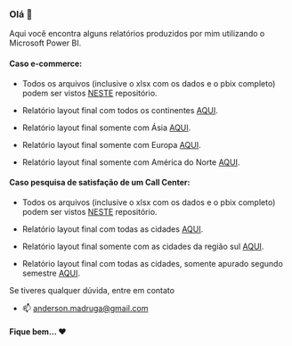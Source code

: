 ### Olá 👋

Aqui você encontra alguns relatórios produzidos por mim utilizando o Microsoft Power BI.

#### Caso e-commerce:

* Todos os arquivos (inclusive o xlsx com os dados e o pbix completo) podem ser vistos [NESTE](https://github.com/devmadruga/power_bi/tree/main/caso_loja) repositório.

* Relatório layout final com todos os continentes [AQUI](https://github.com/devmadruga/power_bi/blob/main/caso_loja/bi_loja_todos_continentes.pdf).

* Relatório layout final somente com Ásia [AQUI](https://github.com/devmadruga/power_bi/blob/main/caso_loja/bi_loja_asia.pdf).

* Relatório layout final somente com Europa [AQUI](https://github.com/devmadruga/power_bi/blob/main/caso_loja/bi_loja_europa.pdf).

* Relatório layout final somente com América do Norte [AQUI](https://github.com/devmadruga/power_bi/blob/main/caso_loja/bi_loja_america_norte.pdf).


#### Caso pesquisa de satisfação de um Call Center:

* Todos os arquivos (inclusive o xlsx com os dados e o pbix completo) podem ser vistos [NESTE](https://github.com/devmadruga/power_bi/tree/main/caso_call_center) repositório.

* Relatório layout final com todas as cidades [AQUI](https://github.com/devmadruga/power_bi/blob/main/caso_call_center/bi_call_center_todas_cidades.pdf).

* Relatório layout final somente com as cidades da região sul [AQUI](https://github.com/devmadruga/power_bi/blob/main/caso_call_center/bi_call_center_regiao_sul.pdf).

* Relatório layout final com todas as cidades, somente apurado segundo semestre [AQUI](https://github.com/devmadruga/power_bi/blob/main/caso_call_center/bi_call_center_todas_cidade_segundo_semestre.pdf).


Se tiveres qualquer dúvida, entre em contato
* 📫  anderson.madruga@gmail.com

#### Fique bem... ❤️


